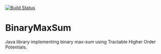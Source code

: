 [![Build Status](https://api.travis-ci.org/binarymaxsum/binarymaxsum.png)](https://travis-ci.org/binarymaxsum/binarymaxsum)

BinaryMaxSum
============

Java library implementing binary max-sum using Tractable Higher Order Potentials.
